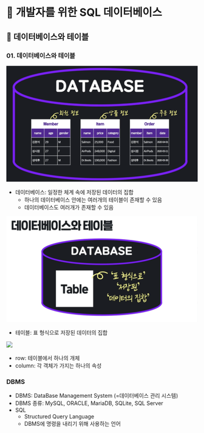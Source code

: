 # :book: 개발자를 위한 SQL 데이터베이스

## :pushpin: 데이터베이스와 테이블

### 01. 데이터베이스와 테이블

![](./images/데이터베이스.png)
- 데이터베이스: 일정한 체계 속에 저장된 데이터의 집합
  - 하나의 데이터베이스 안에는 여러개의 테이블이 존재할 수 있음
  - 데이터베이스도 여러개가 존재할 수 있음

![](./images/테이블.png)
- 테이블: 표 형식으로 저장된 데이터의 집합

![](./images/row와%20colum.png)
- row: 테이블에서 하나의 개체
- column: 각 객체가 가지는 하나의 속성 

### DBMS
- DBMS: DataBase Management System (=데이터베이스 관리 시스템)
- DBMS 종류: MySQL, ORACLE, MariaDB, SQLite, SQL Server
- SQL
  - Structured Query Language
  - DBMS에 명령을 내리기 위해 사용하는 언어
